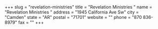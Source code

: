 +++
slug = "revelation-ministries"
title = "Revelation Ministries "
name = "Revelation Ministries "
address = "1945 California Ave Sw"
city = "Camden"
state = "AR"
postal = "71701"
website = ""
phone = "870 836-8979"
fax = ""
+++

